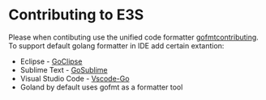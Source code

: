 # Contributing to E3S
Please when contibuting use the unified code formatter [gofmtcontributing](https://go.dev/blog/gofmt). 
To support default golang formatter in IDE add certain extantion:
* Eclipse - [GoClipse](https://github.com/GoClipse/goclipse)
* Sublime Text - [GoSublime](https://github.com/DisposaBoy/GoSublime)
* Visual Studio Code - [Vscode-Go](https://github.com/golang/vscode-go)
* Goland by default uses gofmt as a formatter tool
